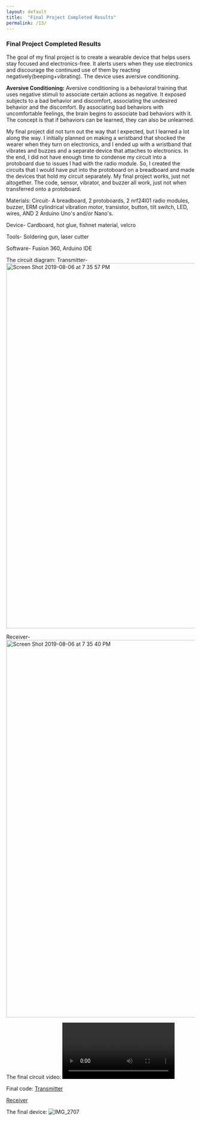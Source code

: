 ```yaml
---
layout: default
title:  "Final Project Completed Results"
permalink: /13/
---
```


### Final Project Completed Results

The goal of my final project is to create a wearable device that helps users stay focused and electronics-free. It alerts users when they use electronics and discourage the continued use of them by reacting negatively(beeping+vibrating). The device uses aversive conditioning.

**Aversive Conditioning:**
Aversive conditioning is a behavioral training that uses negative stimuli to associate certain actions as negative. It exposed subjects to a bad behavior and discomfort, associating the undesired behavior and the discomfort. By associating bad behaviors with uncomfortable feelings, the brain begins to associate bad behaviors with it. The concept is that if behaviors can be learned, they can also be unlearned.


My final project did not turn out the way that I expected, but I learned a lot along the way. I initially planned on making a wristband that shocked the wearer when they turn on electronics, and I ended up with a wristband that vibrates and buzzes and a separate device that attaches to electronics. In the end, I did not have enough time to condense my circuit into a protoboard due to issues I had with the radio module. So, I created the circuits that I would have put into the protoboard on a breadboard and made the devices that hold my circuit separately. My final project works, just not altogether. The code, sensor, vibrator, and buzzer all work, just not when transferred onto a protoboard. 

Materials:
Circuit-
A breadboard, 2 protoboards, 2 nrf24l01 radio modules, buzzer, ERM cylindrical vibration motor, transistor, button, tilt switch, LED, wires, AND 2 Arduino Uno's and/or Nano's.

Device-
Cardboard, hot glue, fishnet material, velcro

Tools-
Soldering gun, laser cutter

Software-
Fusion 360, Arduino IDE


The circuit diagram:
Transmitter-
<img width="973" alt="Screen Shot 2019-08-06 at 7 35 57 PM" src="https://user-images.githubusercontent.com/52216217/62584677-95810d00-b883-11e9-9326-8f307fc5a38c.png">

Receiver-
<img width="1005" alt="Screen Shot 2019-08-06 at 7 35 40 PM" src="https://user-images.githubusercontent.com/52216217/62584681-97e36700-b883-11e9-8b0c-17fecbee6eb1.png">

The final circuit video:
<video width="" controls="">
		<source src="IMG_2651.TRIM.mp4" type="video/mp4">
	</video>

Final code:
<a href="https://create.arduino.cc/editor/jennyxu/2cfe51be-07db-43fd-8736-ba8b8eaefe5c/preview
">Transmitter</a>

<a href="https://create.arduino.cc/editor/jennyxu/b309f01a-2e6c-4a24-be1e-637bd7ceee92/preview
">Receiver</a>

The final device:
![IMG_2707](https://user-images.githubusercontent.com/52216217/62587842-a0db3500-b891-11e9-85a2-f57cbd63f163.jpg)



